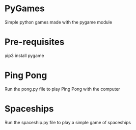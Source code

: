 # PyGames

Simple python games made with the pygame module

# Pre-requisites

pip3 install pygame

# Ping Pong

Run the pong.py file to play Ping Pong with the computer

# Spaceships

Run the spaceship.py file to play a simple game of spaceships
